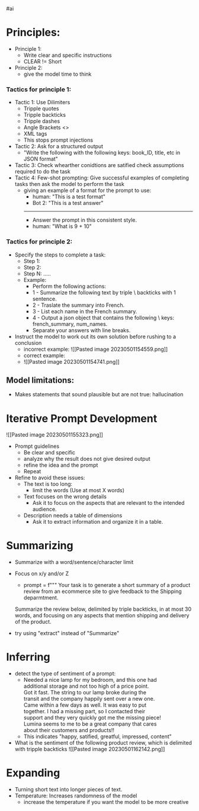 #ai 
# Principles:
- Principle 1:
	- Write clear and specific instructions
	- CLEAR != Short
- Principle 2:
	- give the model time to think
### Tactics for principle 1:
- Tactic 1: Use Dilimiters
	- Tripple quotes
	- Tripple backticks
	- Tripple dashes
	- Angle Brackets <>
	- XML tags
	- This stops prompt injections
- Tactic 2: Ask for a structured output
	- "Write the following with the following keys: book_ID, title, etc in JSON format"
- Tactic 3: Check whearther conidtions are satified check assumptions required to do the task
- Tactic 4: Few-shot prompting: Give successful examples of completing tasks then ask the model to perform the task
	- giving an example of a format for the prompt to use:
		- human: "This is a test format"
		- Bot 2: "This is a test answer"
		- -------
		- Answer the prompt in this consistent style.
		- human: "What is 9 + 10"



### Tactics for principle 2:

- Specify the steps to complete a task:
	- Step 1:
	- Step 2:
	- Step N: .....
	- Example:
		- Perform the following actions:
		- 1 - Summarize the following text by triple \ backticks with 1 sentence.
		- 2 - Traslate the summary into French.
		- 3 - List each name in the French summary.
		- 4 - Output a json object that contains the following \ keys: french_summary, num_names.
		- Separate your answers with line breaks.
- Instruct the model to work out its own solution before rushing to a conclusion
	- incorrect example: ![[Pasted image 20230501154559.png]]
	- correct example:
	- ![[Pasted image 20230501154741.png]]

## Model limitations:
- Makes statements that sound plausible but are not true: hallucination


# Iterative Prompt Development
![[Pasted image 20230501155323.png]]
- Prompt guidelines
	- Be clear and specific
	- analyze why the result does not give desired output
	- refine the idea and the prompt
	- Repeat
- Refine to avoid these issues:
	- The text is too long:
		- limit the words (Use at most X words)
	- Text focuses on the wrong details
		- Ask it to focus on the aspects that are relevant to the intended audience.
	- Description needs a table of dimensions
		- Ask it to extract information and organize it in a table.

# Summarizing
- Summarize with a word/sentence/character limit
- Focus on x/y and/or Z
	- prompt = f"""
	Your task is to generate a short summary of a product 
	review from an ecommerce site to give feedback to the 
	Shipping deparmtment. 
	
	Summarize the review below, delimited by triple 
	backticks, in at most 30 words, and focusing on any aspects 
	that mention shipping and delivery of the product. 

- try using "extract" instead of "Summarize"

# Inferring
- detect the type of sentiment of a prompt:
	- Needed a nice lamp for my bedroom, and this one had \
		additional storage and not too high of a price point. \
		Got it fast.  The string to our lamp broke during the \
		transit and the company happily sent over a new one. \
		Came within a few days as well. It was easy to put \
		together.  I had a missing part, so I contacted their \
		support and they very quickly got me the missing piece! \
		Lumina seems to me to be a great company that cares \
		about their customers and products!!
	- This indicates "happy, satified, greatful, impressed, content"
- What is the sentiment of the following product review, which is delimited with tripple backticks
 ![[Pasted image 20230501162142.png]]



# Expanding
- Turning short text into longer pieces of text. 
- Temperature: Increases randomness of the model
	- increase the temperature if you want the model to be more creative




